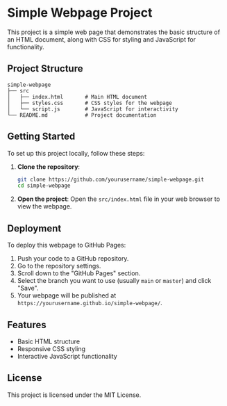 # Simple Webpage Project

This project is a simple web page that demonstrates the basic structure of an HTML document, along with CSS for styling and JavaScript for functionality. 

## Project Structure

```
simple-webpage
├── src
│   ├── index.html       # Main HTML document
│   ├── styles.css       # CSS styles for the webpage
│   └── script.js        # JavaScript for interactivity
└── README.md            # Project documentation
```

## Getting Started

To set up this project locally, follow these steps:

1. **Clone the repository**:
   ```bash
   git clone https://github.com/yourusername/simple-webpage.git
   cd simple-webpage
   ```

2. **Open the project**:
   Open the `src/index.html` file in your web browser to view the webpage.

## Deployment

To deploy this webpage to GitHub Pages:

1. Push your code to a GitHub repository.
2. Go to the repository settings.
3. Scroll down to the "GitHub Pages" section.
4. Select the branch you want to use (usually `main` or `master`) and click "Save".
5. Your webpage will be published at `https://yourusername.github.io/simple-webpage/`.

## Features

- Basic HTML structure
- Responsive CSS styling
- Interactive JavaScript functionality

## License

This project is licensed under the MIT License.